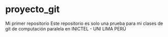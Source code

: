 # proyecto_git
Mi primer repositorio
Este repositorio es solo una prueba para mi clases de git de computación paralela en INICTEL - UNI LIMA PERÚ
